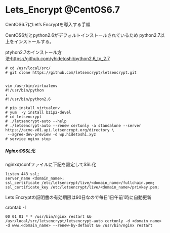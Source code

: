 # Lets_Encrypt @CentOS6.7
CentOS6.7にLet’s Encryptを導入する手順

CentOS6だとpython2.6がデフォルトインストールされているため
python2.7以上をインストールする。

ptyhon2.7のインストール方法:https://github.com/yhidetoshi/python2.6_to_2.7

```
# cd /usr/local/src/
# git clone https://github.com/letsencrypt/letsencrypt.git


vim /usr/bin/virtualenv
#!/usr/bin/python
↓
#!/usr/bin/python2.6

# pip install virtualenv
# yum  -y install bzip2-devel 
# cd letsencrypt
# ./letsencrypt-auto --help
# ./letsencrypt-auto --renew certonly -a standalone --server https://acme-v01.api.letsencrypt.org/directory \
 --agree-dev-preview -d wp.hidetoshi.xyz
# service nginx stop
```

##### NginxのSSL化
nginxのconfファイルに下記を設定してSSL化
```
listen 443 ssl;
server_name <domain_name>;
ssl_certificate /etc/letsencrypt/live/<domain_name>/fullchain.pem;
ssl_certificate_key /etc/letsencrypt/live/<domain_name>/privkey.pem;
```

Lets Encryptの証明書の有効期限は90日なので毎日1日午前1時に自動更新

crontab -l
```
00 01 01 * * /usr/bin/nginx restart && /usr/local/src/letsencrypt/letsencrypt-auto certonly -d <domain_name> -d www.<domain_name> --renew-by-default && /usr/bin/nginx restart
```

